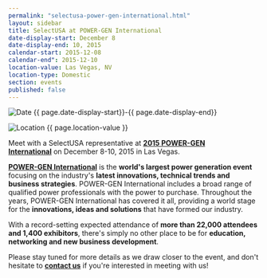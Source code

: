 ```yaml
---
permalink: "selectusa-power-gen-international.html"
layout: sidebar
title: SelectUSA at POWER-GEN International
date-display-start: December 8
date-display-end: 10, 2015
calendar-start: 2015-12-08
calendar-end": 2015-12-10
location-value: Las Vegas, NV
location-type: Domestic
section: events
published: false
---
```




![Date](https://google.github.io/material-design-icons/action/svg/design/ic_event_24px.svg "Date") {{ page.date-display-start}}-{{ page.date-display-end}}

![Location](http://google.github.io/material-design-icons/social/svg/design/ic_location_city_24px.svg "Location") {{ page.location-value }}

Meet with a SelectUSA representative at **[2015&nbsp;POWER-GEN International](http://www.power-gen.com/index.html)**&nbsp;on December 8-10, 2015 in Las Vegas.

**[POWER-GEN International](http://www.power-gen.com/index.html)** is the **world's largest power generation event** focusing on the industry's **latest innovations, technical trends and business strategies**. POWER-GEN International includes a broad range of qualified power professionals with the power to purchase. Throughout the years, POWER-GEN International has covered it all, providing a world stage for the **innovations, ideas and solutions** that have formed our industry.

With a record-setting expected attendance of **more than 22,000 attendees and 1,400 exhibitors**, there's simply no other place to be for **education, networking and new business development**.

Please stay tuned for more details as we draw closer to the event, and&nbsp;don't hesitate to&nbsp;**[contact us](/contact-us)**&nbsp;if you're interested in meeting with us!
